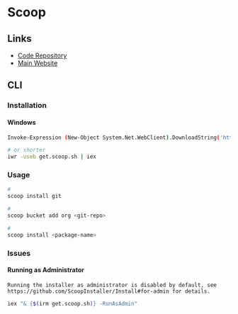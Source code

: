 # Scoop

<!--
https://github.com/Infisical/scoop-infisical
-->

## Links

- [Code Repository](https://github.com/ScoopInstaller/Scoop)
- [Main Website](https://scoop.sh)

## CLI

### Installation

#### Windows

```sh
Invoke-Expression (New-Object System.Net.WebClient).DownloadString('https://get.scoop.sh')

# or shorter
iwr -useb get.scoop.sh | iex
```

### Usage

```sh
#
scoop install git

#
scoop bucket add org <git-repo>

#
scoop install <package-name>
```

### Issues

#### Running as Administrator

```log
Running the installer as administrator is disabled by default, see https://github.com/ScoopInstaller/Install#for-admin for details.
```

```sh
iex "& {$(irm get.scoop.sh)} -RunAsAdmin"
```
